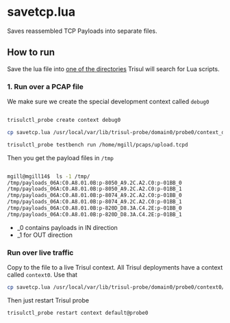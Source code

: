 savetcp.lua
===========

Saves reassembled TCP Payloads into separate files. 


How to run
----------

Save the lua file into [one of the directories](https://www.trisul.org/docs/lua/basics.html#installing_and_uninstalling)  Trisul will search for  Lua scripts.

### 1. Run over a PCAP file

We make sure we create the special development context called `debug0` 

````bash

trisulctl_probe create context debug0 

cp savetcp.lua /usr/local/var/lib/trisul-probe/domain0/probe0/context_debug0/config/local-lua

trisulctl_probe testbench run /home/mgill/pcaps/upload.tcpd

````

Then you get the payload files in `/tmp`


````bash

mgill@mgill14$  ls -1 /tmp/
/tmp/payloads_06A:C0.A8.01.0B:p-8050_A9.2C.A2.C0:p-01BB_0
/tmp/payloads_06A:C0.A8.01.0B:p-8050_A9.2C.A2.C0:p-01BB_1
/tmp/payloads_06A:C0.A8.01.0B:p-8074_A9.2C.A2.C0:p-01BB_0
/tmp/payloads_06A:C0.A8.01.0B:p-8074_A9.2C.A2.C0:p-01BB_1
/tmp/payloads_06A:C0.A8.01.0B:p-820D_D8.3A.C4.2E:p-01BB_0
/tmp/payloads_06A:C0.A8.01.0B:p-820D_D8.3A.C4.2E:p-01BB_1

````

* _0 contains payloads in  IN direction
* _1 for OUT direction 




### Run over live traffic 

Copy to the file to a live Trisul context. All Trisul deployments have a context called `context0`. Use that 


````bash
cp savetcp.lua /usr/local/var/lib/trisul-probe/domain0/probe0/context0/config/local-lua 
````

Then just restart Trisul probe

````
trisulctl_probe restart context default@probe0 

````



